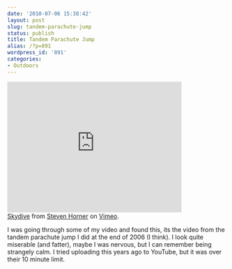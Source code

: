```yaml
---
date: '2010-07-06 15:38:42'
layout: post
slug: tandem-parachute-jump
status: publish
title: Tandem Parachute Jump
alias: /?p=891
wordpress_id: '891'
categories:
- Outdoors
---
```

<embed src="http://vimeo.com/moogaloop.swf?clip_id=13136491&amp;server=vimeo.com&amp;show_title=1&amp;show_byline=1&amp;show_portrait=0&amp;color=&amp;fullscreen=1" type="application/x-shockwave-flash" allowfullscreen="true" allowscriptaccess="always" width="400" height="300"></embed>  
[Skydive](http://vimeo.com/13136491) from [Steven Horner](http://vimeo.com/user4209855) on [Vimeo](http://vimeo.com).  

I was going through some of my video and found this, its the video from the tandem parachute jump I did at the end of 2006 (I think). I look quite miserable (and fatter), maybe I was nervous, but I can remember being strangely calm. I tried uploading this years ago to YouTube, but it was over their 10 minute limit.
